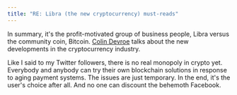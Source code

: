 ```yaml
---
title: "RE: Libra (the new cryptocurrency) must-reads"
---
```


In summary, it's the profit-motivated group of business people, Libra versus the community coin, Bitcoin. [Colin Devroe](http://cdevroe.com/2019/06/26/libra-must-reads/)
talks about the new developments in the cryptocurrency industry.

Like I said to my Twitter followers, there is no real monopoly in crypto yet. Everybody and anybody can try their own blockchain solutions in response to aging payment systems.
The issues are just temporary. In the end, it's the user's choice after all. And no one can discount the behemoth Facebook.